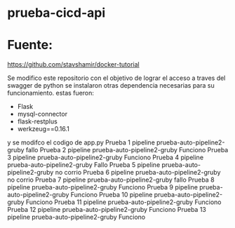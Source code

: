 # prueba-cicd-api

# Fuente:
https://github.com/stavshamir/docker-tutorial

Se modifico este repositorio con el objetivo de lograr el acceso a traves del swagger de python
se instalaron otras dependencia necesarias para su funcionamiento.
estas fueron:
- Flask
- mysql-connector
- flask-restplus
- werkzeug==0.16.1

y se modifco el codigo de app.py
Prueba 1 pipeline prueba-auto-pipeline2-gruby fallo
Prueba 2 pipeline prueba-auto-pipeline2-gruby Funciono
Prueba 3 pipeline prueba-auto-pipeline2-gruby Funciono
Prueba 4 pipeline prueba-auto-pipeline2-gruby Fallo
Prueba 5 pipeline prueba-auto-pipeline2-gruby no corrio
Prueba 6 pipeline prueba-auto-pipeline2-gruby no corrio
Prueba 7 pipeline prueba-auto-pipeline2-gruby fallo
Prueba 8 pipeline prueba-auto-pipeline2-gruby Funciono
Prueba 9 pipeline prueba-auto-pipeline2-gruby Funciono
Prueba 10 pipeline prueba-auto-pipeline2-gruby Funciono
Prueba 11 pipeline prueba-auto-pipeline2-gruby Funciono
Prueba 12 pipeline prueba-auto-pipeline2-gruby Funciono
Prueba 13 pipeline prueba-auto-pipeline2-gruby Funciono
